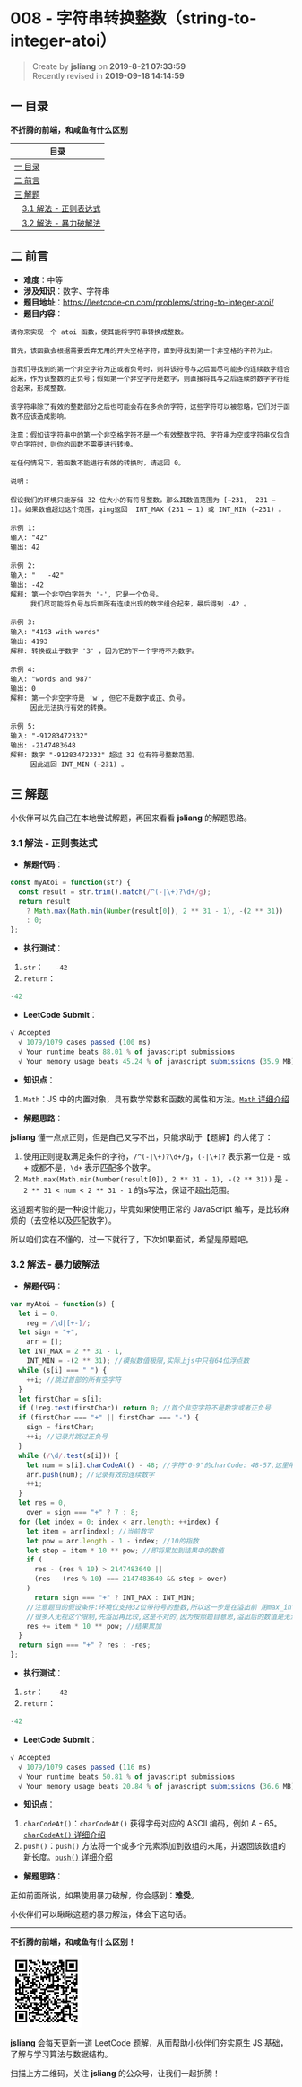 008 - 字符串转换整数（string-to-integer-atoi）
===

> Create by **jsliang** on **2019-8-21 07:33:59**  
> Recently revised in **2019-09-18 14:14:59**

## <a name="chapter-one" id="chapter-one">一 目录</a>

**不折腾的前端，和咸鱼有什么区别**

| 目录 |
| --- | 
| [一 目录](#chapter-one) | 
| [二 前言](#chapter-two) |
| [三 解题](#chapter-three) |
| &emsp;[3.1 解法 - 正则表达式](#chapter-three-one) |
| &emsp;[3.2 解法 - 暴力破解法](#chapter-three-two) |

## <a name="chapter-two" id="chapter-two">二 前言</a>



* **难度**：中等
* **涉及知识**：数字、字符串
* **题目地址**：https://leetcode-cn.com/problems/string-to-integer-atoi/
* **题目内容**：

```
请你来实现一个 atoi 函数，使其能将字符串转换成整数。

首先，该函数会根据需要丢弃无用的开头空格字符，直到寻找到第一个非空格的字符为止。

当我们寻找到的第一个非空字符为正或者负号时，则将该符号与之后面尽可能多的连续数字组合起来，作为该整数的正负号；假如第一个非空字符是数字，则直接将其与之后连续的数字字符组合起来，形成整数。

该字符串除了有效的整数部分之后也可能会存在多余的字符，这些字符可以被忽略，它们对于函数不应该造成影响。

注意：假如该字符串中的第一个非空格字符不是一个有效整数字符、字符串为空或字符串仅包含空白字符时，则你的函数不需要进行转换。

在任何情况下，若函数不能进行有效的转换时，请返回 0。

说明：

假设我们的环境只能存储 32 位大小的有符号整数，那么其数值范围为 [−231,  231 − 1]。如果数值超过这个范围，qing返回  INT_MAX (231 − 1) 或 INT_MIN (−231) 。

示例 1:
输入: "42"
输出: 42

示例 2:
输入: "   -42"
输出: -42
解释: 第一个非空白字符为 '-', 它是一个负号。
     我们尽可能将负号与后面所有连续出现的数字组合起来，最后得到 -42 。

示例 3:
输入: "4193 with words"
输出: 4193
解释: 转换截止于数字 '3' ，因为它的下一个字符不为数字。

示例 4:
输入: "words and 987"
输出: 0
解释: 第一个非空字符是 'w', 但它不是数字或正、负号。
     因此无法执行有效的转换。

示例 5:
输入: "-91283472332"
输出: -2147483648
解释: 数字 "-91283472332" 超过 32 位有符号整数范围。 
     因此返回 INT_MIN (−231) 。
```

## <a name="chapter-three" id="chapter-three">三 解题</a>



小伙伴可以先自己在本地尝试解题，再回来看看 **jsliang** 的解题思路。

### <a name="chapter-three-one" id="chapter-three-one">3.1 解法 - 正则表达式</a>



* **解题代码**：

```js
const myAtoi = function(str) {
  const result = str.trim().match(/^(-|\+)?\d+/g);
  return result
    ? Math.max(Math.min(Number(result[0]), 2 ** 31 - 1), -(2 ** 31))
    : 0;
};
```

* **执行测试**：

1. `str`：`   -42`
2. `return`：

```js
-42
```

* **LeetCode Submit**：

```js
√ Accepted
  √ 1079/1079 cases passed (100 ms)
  √ Your runtime beats 88.01 % of javascript submissions
  √ Your memory usage beats 45.24 % of javascript submissions (35.9 MB)
```

* **知识点**：

1. `Math`：JS 中的内置对象，具有数学常数和函数的属性和方法。[`Math` 详细介绍](https://github.com/LiangJunrong/document-library/blob/master/JavaScript-library/JavaScript/%E5%86%85%E7%BD%AE%E5%AF%B9%E8%B1%A1/Math/README.md)

* **解题思路**：

**jsliang** 懂一点点正则，但是自己又写不出，只能求助于【题解】的大佬了：

1. 使用正则提取满足条件的字符，`/^(-|\+)?\d+/g`，`(-|\+)?` 表示第一位是 - 或 + 或都不是，`\d+` 表示匹配多个数字。
2. `Math.max(Math.min(Number(result[0]), 2 ** 31 - 1), -(2 ** 31))` 是 `- 2 ** 31 < num < 2 ** 31 - 1` 的js写法，保证不超出范围。

这道题考验的是一种设计能力，毕竟如果使用正常的 JavaScript 编写，是比较麻烦的（去空格以及匹配数字）。

所以咱们实在不懂的，过一下就行了，下次如果面试，希望是原题吧。

### <a name="chapter-three-two" id="chapter-three-two">3.2 解法 - 暴力破解法</a>



* **解题代码**：

```js
var myAtoi = function(s) {
  let i = 0,
    reg = /\d|[+-]/;
  let sign = "+",
    arr = [];
  let INT_MAX = 2 ** 31 - 1,
    INT_MIN = -(2 ** 31); //模拟数值极限,实际上js中只有64位浮点数
  while (s[i] === " ") {
    ++i; //跳过首部的所有空字符
  }
  let firstChar = s[i];
  if (!reg.test(firstChar)) return 0; //首个非空字符不是数字或者正负号
  if (firstChar === "+" || firstChar === "-") {
    sign = firstChar;
    ++i; //记录并跳过正负号
  }
  while (/\d/.test(s[i])) {
    let num = s[i].charCodeAt() - 48; //字符"0-9"的charCode: 48-57,这里用字符编码计算出字符对应的数值;
    arr.push(num); //记录有效的连续数字
    ++i;
  }
  let res = 0,
    over = sign === "+" ? 7 : 8;
  for (let index = 0; index < arr.length; ++index) {
    let item = arr[index]; //当前数字
    let pow = arr.length - 1 - index; //10的指数
    let step = item * 10 ** pow; //即将累加到结果中的数值
    if (
      res - (res % 10) > 2147483640 ||
      (res - (res % 10) === 2147483640 && step > over)
    )
      return sign === "+" ? INT_MAX : INT_MIN;
    //注意题目的假设条件:环境仅支持32位带符号的整数,所以这一步是在溢出前 用max_int除以10来比较,以防止结果溢出
    //很多人无视这个限制,先溢出再比较,这是不对的,因为按照题目意思,溢出后的数值是无法表达的,也就无法得知是否溢出了,只能提前判断.
    res += item * 10 ** pow; //结果累加
  }
  return sign === "+" ? res : -res;
};
```

* **执行测试**：

1. `str`：`   -42`
2. `return`：

```js
-42
```

* **LeetCode Submit**：

```js
√ Accepted
  √ 1079/1079 cases passed (116 ms)
  √ Your runtime beats 50.81 % of javascript submissions
  √ Your memory usage beats 20.84 % of javascript submissions (36.6 MB)
```

* **知识点**：

1. `charCodeAt()`：`charCodeAt()` 获得字母对应的 ASCII 编码，例如 A - 65。[`charCodeAt()` 详细介绍](https://github.com/LiangJunrong/document-library/blob/master/JavaScript-library/JavaScript/%E5%86%85%E7%BD%AE%E5%AF%B9%E8%B1%A1/String/charCodeAt.md)
2. `push()`：`push()` 方法将一个或多个元素添加到数组的末尾，并返回该数组的新长度。[`push()` 详细介绍](https://github.com/LiangJunrong/document-library/blob/master/JavaScript-library/JavaScript/%E5%86%85%E7%BD%AE%E5%AF%B9%E8%B1%A1/Array/push.md)

* **解题思路**：

正如前面所说，如果使用暴力破解，你会感到：**难受**。

小伙伴们可以瞅瞅这题的暴力解法，体会下这句话。

---

**不折腾的前端，和咸鱼有什么区别！**

![图](../../../public-repertory/img/z-small-wechat-public-address.jpg)

**jsliang** 会每天更新一道 LeetCode 题解，从而帮助小伙伴们夯实原生 JS 基础，了解与学习算法与数据结构。

扫描上方二维码，关注 **jsliang** 的公众号，让我们一起折腾！


